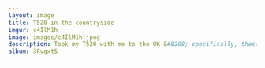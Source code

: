 ```yaml
---
layout: image
title: T520 in the countryside
imgur: c4IlM1h
image: images/c4IlM1h.jpeg
description: Took my T520 with me to the UK &#8208; specifically, these pictures were taken on a footpath near the stone circles at Avebury. Unfortunately, I neglected to take the thonk with me to the stone circles, but it was raining and I was afraid that my camera might get damaged.
album: 3Fvqxt5
---
```


